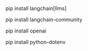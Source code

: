 pip install langchain[llms]

pip install langchain-community

pip install openai

pip install python-dotenv
